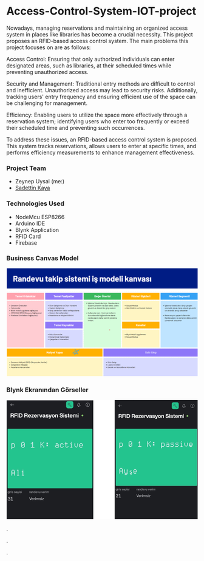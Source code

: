 # Access-Control-System-IOT-project

Nowadays, managing reservations and maintaining an organized access system in places like libraries has become a crucial necessity. This project proposes an RFID-based access control system.
The main problems this project focuses on are as follows:

Access Control: Ensuring that only authorized individuals can enter designated areas, such as libraries, at their scheduled times while preventing unauthorized access.

Security and Management: Traditional entry methods are difficult to control and inefficient. Unauthorized access may lead to security risks. Additionally, tracking users' entry frequency and ensuring efficient use of the space can be challenging for management.

Efficiency: Enabling users to utilize the space more effectively through a reservation system; identifying users who enter too frequently or exceed their scheduled time and preventing such occurrences.

To address these issues, an RFID-based access control system is proposed. This system tracks reservations, allows users to enter at specific times, and performs efficiency measurements to enhance management effectiveness.

### Project Team    
- Zeynep Uysal (me:)
- [Sadettin Kaya](https://github.com/Sadettinkaya?fbclid=PAZXh0bgNhZW0CMTEAAaYjIPO5lrBqg4h3m9ntRZHnXYK1_zPsOLLXkxXWbVqQ-fyjM8_MlNu2H48_aem_B18wNjyLhFgaQJaQtG_0Hw)
  
### Technologies Used
- NodeMcu ESP8266
- Arduino IDE
- Blynk Application
- RFID Card
- Firebase

  
### Business Canvas Model
![Canvas model](images/foto-2.png)


### Blynk Ekranından Görseller

![blynk](images/foto-1.png)




.








.















.




















